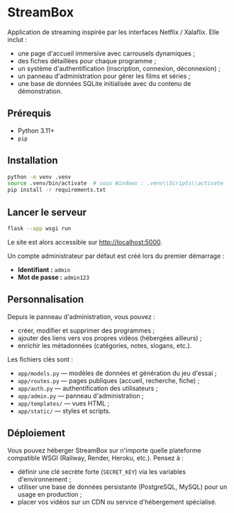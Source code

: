 # StreamBox

Application de streaming inspirée par les interfaces Netflix / Xalaflix. Elle inclut :

- une page d'accueil immersive avec carrousels dynamiques ;
- des fiches détaillées pour chaque programme ;
- un système d'authentification (inscription, connexion, déconnexion) ;
- un panneau d'administration pour gérer les films et séries ;
- une base de données SQLite initialisée avec du contenu de démonstration.

## Prérequis

- Python 3.11+
- `pip`

## Installation

```bash
python -m venv .venv
source .venv/bin/activate  # sous Windows : .venv\\Scripts\\activate
pip install -r requirements.txt
```

## Lancer le serveur

```bash
flask --app wsgi run
```

Le site est alors accessible sur [http://localhost:5000](http://localhost:5000).

Un compte administrateur par défaut est créé lors du premier démarrage :

- **Identifiant :** `admin`
- **Mot de passe :** `admin123`

## Personnalisation

Depuis le panneau d'administration, vous pouvez :

- créer, modifier et supprimer des programmes ;
- ajouter des liens vers vos propres vidéos (hébergées ailleurs) ;
- enrichir les métadonnées (catégories, notes, slogans, etc.).

Les fichiers clés sont :

- `app/models.py` — modèles de données et génération du jeu d'essai ;
- `app/routes.py` — pages publiques (accueil, recherche, fiche) ;
- `app/auth.py` — authentification des utilisateurs ;
- `app/admin.py` — panneau d'administration ;
- `app/templates/` — vues HTML ;
- `app/static/` — styles et scripts.

## Déploiement

Vous pouvez héberger StreamBox sur n'importe quelle plateforme compatible WSGI (Railway, Render, Heroku, etc.). Pensez à :

- définir une clé secrète forte (`SECRET_KEY`) via les variables d'environnement ;
- utiliser une base de données persistante (PostgreSQL, MySQL) pour un usage en production ;
- placer vos vidéos sur un CDN ou service d'hébergement spécialisé.
